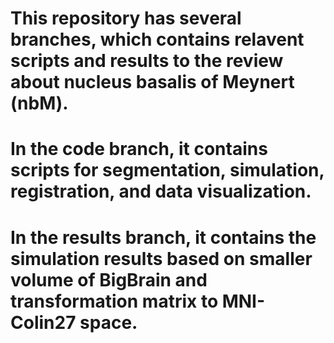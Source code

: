 # This repository has several branches, which contains relavent scripts and results to the review about nucleus basalis of Meynert (nbM). 
# In the code branch, it contains scripts for segmentation, simulation, registration, and data visualization.  
# In the results branch, it contains the simulation results based on smaller volume of BigBrain and transformation matrix to MNI-Colin27 space.
